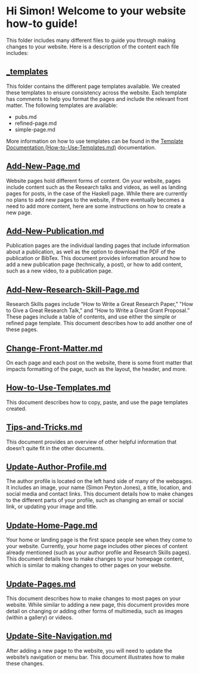 # Hi Simon! Welcome to your website how-to guide!

This folder includes many different files to guide you through making changes to your website. Here is a description of the content each file includes:


## [_templates](https://github.com/christinamayr/SPJ-Test-Bed/tree/gh-pages/_documentation/_templates)

This folder contains the different page templates available. We created these templates to ensure consistency across the website. Each template has comments to help you format the pages and include the relevant front matter. The following templates are available: 

- pubs.md
- refined-page.md
- simple-page.md

More information on how to use templates can be found in the [Template Documentation (How-to-Use-Templates.md)](https://github.com/christinamayr/SPJ-Test-Bed/blob/gh-pages/_documentation/How-to-Use-Templates.md) documentation.


## [Add-New-Page.md](https://github.com/christinamayr/SPJ-Test-Bed/blob/gh-pages/_documentation/Add-New-Page.md)

Website pages hold different forms of content. On your website, pages include content such as the Research talks and videos, as well as landing pages for posts, in the case of the Haskell page. While there are currently no plans to add new pages to the website, if there eventually becomes a need to add more content, here are some instructions on how to create a new page.


## [Add-New-Publication.md](https://github.com/christinamayr/SPJ-Test-Bed/blob/gh-pages/_documentation/Add-New-Publication.md)

Publication pages are the individual landing pages that include information about a publication, as well as the option to download the PDF of the publication or BibTex. This document provides information around how to add a new publication page (technically, a post), or how to add content, such as a new video, to a publication page.


## [Add-New-Research-Skill-Page.md](https://github.com/christinamayr/SPJ-Test-Bed/blob/gh-pages/_documentation/Add-New-Research-Skill-Page.md)

Research Skills pages include “How to Write a Great Research Paper,” "How to Give a Great Research Talk," and “How to Write a Great Grant Proposal.” These pages include a table of contents, and use either the simple or refined page template. This document describes how to add another one of these pages.


## [Change-Front-Matter.md](https://github.com/christinamayr/SPJ-Test-Bed/blob/gh-pages/_documentation/Change-Front-Matter.md)

On each page and each post on the website, there is some front matter that impacts formatting of the page, such as the layout, the header, and more.  


## [How-to-Use-Templates.md](https://github.com/christinamayr/SPJ-Test-Bed/blob/gh-pages/_documentation/How-to-Use-Templates.md)

This document describes how to copy, paste, and use the page templates created.


## [Tips-and-Tricks.md](https://github.com/christinamayr/SPJ-Test-Bed/blob/gh-pages/_documentation/Tips-and-Tricks.md)

This document provides an overview of other helpful information that doesn’t quite fit in the other documents.


## [Update-Author-Profile.md](https://github.com/christinamayr/SPJ-Test-Bed/blob/gh-pages/_documentation/Update-Author-Profile.md)

The author profile is located on the left hand side of many of the webpages. It includes an image, your name (Simon Peyton Jones), a title, location, and social media and contact links. This document details how to make changes to the different parts of your profile, such as changing an email or social link, or updating your image and title.


## [Update-Home-Page.md](https://github.com/christinamayr/SPJ-Test-Bed/blob/gh-pages/_documentation/Update-Home-Page.md)

Your home or landing page is the first space people see when they come to your website. Currently, your home page includes other pieces of content already mentioned (such as your author profile and Research Skills pages). This document details how to make changes to your homepage content, which is similar to making changes to other pages on your website. 


## [Update-Pages.md](https://github.com/christinamayr/SPJ-Test-Bed/blob/gh-pages/_documentation/Update-Pages.md)

This document describes how to make changes to most pages on your website. While similar to adding a new page, this document provides more detail on changing or adding other forms of multimedia, such as images (within a gallery) or videos.


## [Update-Site-Navigation.md](https://github.com/christinamayr/SPJ-Test-Bed/blob/gh-pages/_documentation/Update-Site-Navigation.md)

After adding a new page to the website, you will need to update the website’s navigation or menu bar. This document illustrates how to make these changes. 
